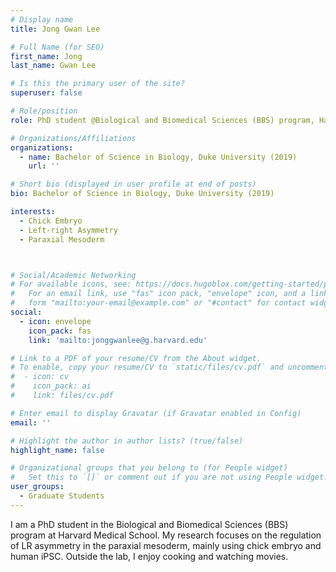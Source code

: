 ```yaml
---
# Display name
title: Jong Gwan Lee

# Full Name (for SEO)
first_name: Jong
last_name: Gwan Lee

# Is this the primary user of the site?
superuser: false

# Role/position
role: PhD student @Biological and Biomedical Sciences (BBS) program, Harvard Medical School

# Organizations/Affiliations
organizations:
  - name: Bachelor of Science in Biology, Duke University (2019)
    url: ''

# Short bio (displayed in user profile at end of posts)
bio: Bachelor of Science in Biology, Duke University (2019)

interests:
  - Chick Embryo
  - Left-right Asymmetry
  - Paraxial Mesoderm



# Social/Academic Networking
# For available icons, see: https://docs.hugoblox.com/getting-started/page-builder/#icons
#   For an email link, use "fas" icon pack, "envelope" icon, and a link in the
#   form "mailto:your-email@example.com" or "#contact" for contact widget.
social:
  - icon: envelope
    icon_pack: fas
    link: 'mailto:jonggwanlee@g.harvard.edu'

# Link to a PDF of your resume/CV from the About widget.
# To enable, copy your resume/CV to `static/files/cv.pdf` and uncomment the lines below.
#  - icon: cv
#    icon_pack: ai
#    link: files/cv.pdf

# Enter email to display Gravatar (if Gravatar enabled in Config)
email: ''

# Highlight the author in author lists? (true/false)
highlight_name: false

# Organizational groups that you belong to (for People widget)
#   Set this to `[]` or comment out if you are not using People widget.
user_groups:
  - Graduate Students
---
```


I am a PhD student in the Biological and Biomedical Sciences (BBS) program at Harvard Medical School. My research focuses on the regulation of LR asymmetry in the paraxial mesoderm, mainly using chick embryo and human iPSC. Outside the lab, I enjoy cooking and watching movies. 